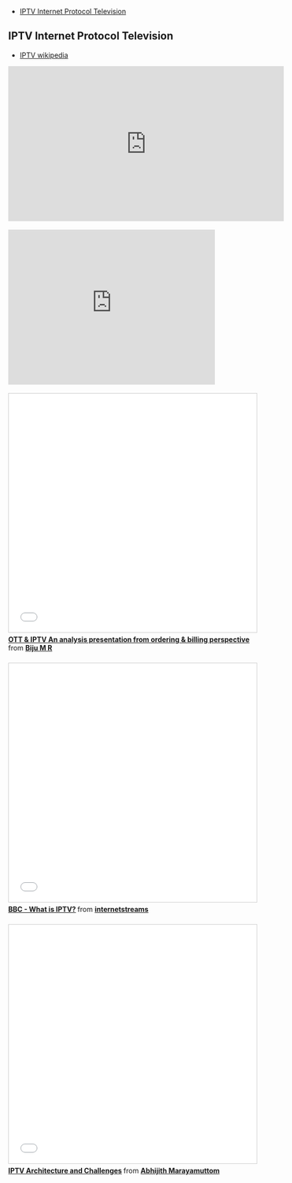 <!-- MarkdownTOC -->

- [IPTV Internet Protocol Television](#iptv-internet-protocol-television)

<!-- /MarkdownTOC -->

## IPTV Internet Protocol Television
- [IPTV wikipedia](https://en.wikipedia.org/wiki/IPTV)

<div class="container">
<iframe width="560" height="315" src="https://www.youtube.com/embed/LE2DFs9x_4w?rel=0" frameborder="0" allowfullscreen class="video"></iframe>
</div>
<br/>

<div class="container">
<iframe width="420" height="315" src="https://www.youtube.com/embed/d-2XyBD1ego?rel=0" frameborder="0" allowfullscreen class="video"></iframe>
</div>
<br/>

<div class="container">
<iframe src="//www.slideshare.net/slideshow/embed_code/key/i3KhQxwj8KIwAl" width="595" height="485" frameborder="0" marginwidth="0" marginheight="0" scrolling="no" style="border:1px solid #CCC; border-width:1px; margin-bottom:5px; max-width: 100%;" allowfullscreen class="video"> </iframe> <div style="margin-bottom:5px"> <strong> <a href="//www.slideshare.net/bijuvrindavan/ott-iptv" title="OTT &amp; IPTV An analysis presentation from ordering &amp; billing perspective" target="_blank">OTT &amp; IPTV An analysis presentation from ordering &amp; billing perspective</a> </strong> from <strong><a href="//www.slideshare.net/bijuvrindavan" target="_blank">Biju M R</a></strong> </div>
</div>
<br/>

<div class="container">
<iframe src="//www.slideshare.net/slideshow/embed_code/key/1S4RrOomD5Ob8Y" width="595" height="485" frameborder="0" marginwidth="0" marginheight="0" scrolling="no" style="border:1px solid #CCC; border-width:1px; margin-bottom:5px; max-width: 100%;" allowfullscreen class="video"> </iframe> <div style="margin-bottom:5px"> <strong> <a href="//www.slideshare.net/internetstreams/bbc-what-is-iptv-presentation" title="BBC - What is IPTV?" target="_blank">BBC - What is IPTV?</a> </strong> from <strong><a href="//www.slideshare.net/internetstreams" target="_blank">internetstreams</a></strong> </div>
</div>
<br/>

<div class="container">
<iframe src="//www.slideshare.net/slideshow/embed_code/key/8ugYmHyQpc7Yaz" width="595" height="485" frameborder="0" marginwidth="0" marginheight="0" scrolling="no" style="border:1px solid #CCC; border-width:1px; margin-bottom:5px; max-width: 100%;" allowfullscreen class="video"> </iframe> <div style="margin-bottom:5px"> <strong> <a href="//www.slideshare.net/worldabhijith/iptv-architecture-and-challenges" title="IPTV Architecture and Challenges" target="_blank">IPTV Architecture and Challenges</a> </strong> from <strong><a href="//www.slideshare.net/worldabhijith" target="_blank">Abhijith Marayamuttom</a></strong> </div>
</div>
<br/>

